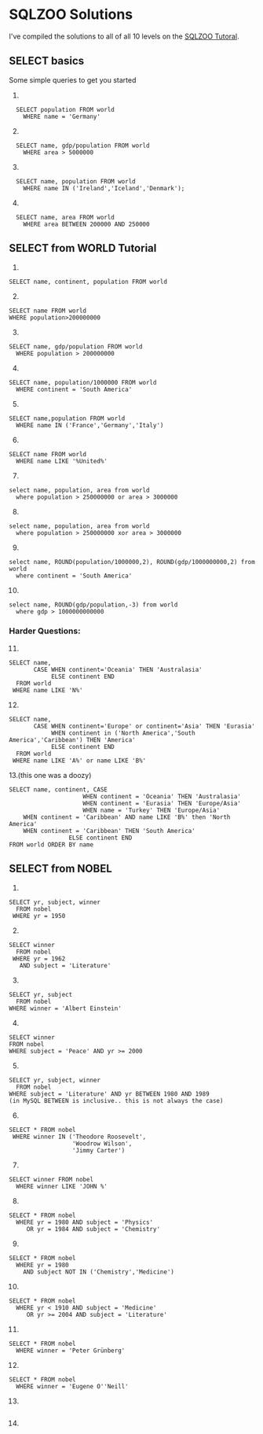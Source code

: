 # SQLZOO Solutions
I've compiled the solutions to all of all 10 levels on the [SQLZOO Tutoral](http://sqlzoo.net/wiki/SQL_Tutorial).  

## SELECT basics
Some simple queries to get you started

1.
```
  SELECT population FROM world
    WHERE name = 'Germany'
```
2.
```
  SELECT name, gdp/population FROM world
    WHERE area > 5000000
```
3.
```
  SELECT name, population FROM world
    WHERE name IN ('Ireland','Iceland','Denmark');
```
4.
```
  SELECT name, area FROM world
    WHERE area BETWEEN 200000 AND 250000
```
## SELECT from WORLD Tutorial
1.
```
SELECT name, continent, population FROM world
```
2.
```
SELECT name FROM world
WHERE population>200000000
```
3.
```
SELECT name, gdp/population FROM world
  WHERE population > 200000000
```
4.
```
SELECT name, population/1000000 FROM world
  WHERE continent = 'South America'
```
5.
```
SELECT name,population FROM world
  WHERE name IN ('France','Germany','Italy')
```
6.
```
SELECT name FROM world
  WHERE name LIKE '%United%'
```
7.
```
select name, population, area from world
  where population > 250000000 or area > 3000000
```
8.
```
select name, population, area from world
  where population > 250000000 xor area > 3000000
```
9.
```
select name, ROUND(population/1000000,2), ROUND(gdp/1000000000,2) from world
  where continent = 'South America'
```
10.
```
select name, ROUND(gdp/population,-3) from world
  where gdp > 1000000000000
```
### Harder Questions:
11.
```
SELECT name,
       CASE WHEN continent='Oceania' THEN 'Australasia'
            ELSE continent END
  FROM world
 WHERE name LIKE 'N%'
```
12.
```
SELECT name,
       CASE WHEN continent='Europe' or continent='Asia' THEN 'Eurasia'
            WHEN continent in ('North America','South America','Caribbean') THEN 'America'   
            ELSE continent END
  FROM world
 WHERE name LIKE 'A%' or name LIKE 'B%'
```
13.(this one was a doozy)

```
SELECT name, continent, CASE
                     WHEN continent = 'Oceania' THEN 'Australasia'
                     WHEN continent = 'Eurasia' THEN 'Europe/Asia'
                     WHEN name = 'Turkey' THEN 'Europe/Asia'
    WHEN continent = 'Caribbean' AND name LIKE 'B%' then 'North America'
    WHEN continent = 'Caribbean' THEN 'South America'    
                 ELSE continent END
FROM world ORDER BY name
```

## SELECT from NOBEL
1.
```
SELECT yr, subject, winner
  FROM nobel
 WHERE yr = 1950
```
2.
```
SELECT winner
  FROM nobel
 WHERE yr = 1962
   AND subject = 'Literature'
```
3.
```
SELECT yr, subject
  FROM nobel
WHERE winner = 'Albert Einstein'
```
4.
```
SELECT winner
FROM nobel
WHERE subject = 'Peace' AND yr >= 2000
```
5.
```
SELECT yr, subject, winner
  FROM nobel
WHERE subject = 'Literature' AND yr BETWEEN 1980 AND 1989
(in MySQL BETWEEN is inclusive.. this is not always the case)
```
6.
```
SELECT * FROM nobel
 WHERE winner IN ('Theodore Roosevelt',
                  'Woodrow Wilson',
                  'Jimmy Carter')
```
7.
```
SELECT winner FROM nobel
  WHERE winner LIKE 'JOHN %'
```
8.
```
SELECT * FROM nobel
  WHERE yr = 1980 AND subject = 'Physics'
     OR yr = 1984 AND subject = 'Chemistry'
```
9.
```
SELECT * FROM nobel
  WHERE yr = 1980
    AND subject NOT IN ('Chemistry','Medicine')
```
10.
```
SELECT * FROM nobel
  WHERE yr < 1910 AND subject = 'Medicine'
     OR yr >= 2004 AND subject = 'Literature'
```
11.
```
SELECT * FROM nobel
  WHERE winner = 'Peter Grünberg'
```
12.
```
SELECT * FROM nobel
  WHERE winner = 'Eugene O''Neill'
```
13.
```

```
14.
```

```
